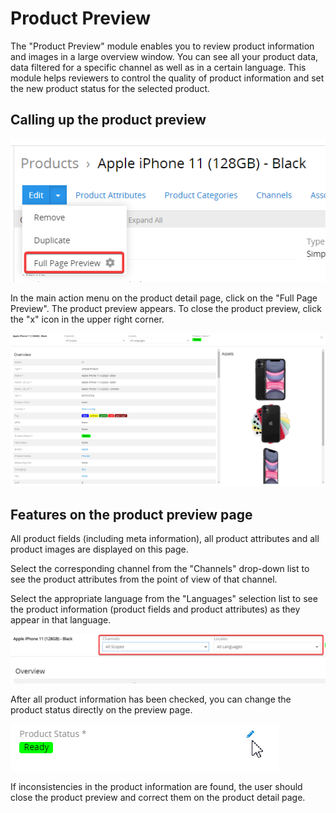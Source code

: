 # Product Preview

The "Product Preview" module enables you to review product information and images in a large overview window. You can see all your product data, data filtered for a specific channel as well as in a certain language. This module helps reviewers to control the quality of product information and set the new product status for the selected product.


## Calling up the product preview

![full-page-preview-function](./_assets/product-preview/full-page-preview-function.png)

In the main action menu on the product detail page, click on the "Full Page Preview". The product preview appears. To close the product preview, click the "x" icon in the upper right corner.

![full-page-preview-function](./_assets/product-preview/full-page-preview-overview.png)

## Features on the product preview page

All product fields (including meta information), all product attributes and all product images are displayed on this page.

Select the corresponding channel from the "Channels" drop-down list to see the product attributes from the point of view of that channel.

Select the appropriate language from the "Languages" selection list to see the product information (product fields and product attributes) as they appear in that  language.

![full-page-preview-function](./_assets/product-preview/full-page-preview-selectboxes.png)

After all product information has been checked, you can change the product status directly on the preview page.

![full-page-preview-function](./_assets/product-preview/full-page-preview-status.png)

If inconsistencies in the product information are found, the user should close the product preview and correct them on the product detail page.
